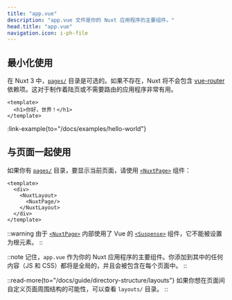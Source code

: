 ```yaml
---
title: "app.vue"
description: "app.vue 文件是你的 Nuxt 应用程序的主要组件。"
head.title: "app.vue"
navigation.icon: i-ph-file
---
```


## 最小化使用

在 Nuxt 3 中，[`pages/`](/docs/guide/directory-structure/pages) 目录是可选的。如果不存在，Nuxt 将不会包含 [vue-router](https://router.vuejs.org) 依赖项。这对于制作着陆页或不需要路由的应用程序非常有用。

```vue [app.vue]
<template>
  <h1>你好，世界！</h1>
</template>
```

:link-example{to="/docs/examples/hello-world"}

## 与页面一起使用

如果你有 [`pages/`](/docs/guide/directory-structure/pages) 目录，要显示当前页面，请使用 [`<NuxtPage>`](/docs/api/components/nuxt-page) 组件：

```vue [app.vue]
<template>
  <div>
    <NuxtLayout>
      <NuxtPage/>
    </NuxtLayout>
  </div>
</template>
```

::warning
由于 [`<NuxtPage>`](/docs/api/components/nuxt-page) 内部使用了 Vue 的 [`<Suspense>`](https://vuejs.org/guide/built-ins/suspense.html#suspense) 组件，它不能被设置为根元素。
::

::note
记住，`app.vue` 作为你的 Nuxt 应用程序的主要组件。你添加到其中的任何内容（JS 和 CSS）都将是全局的，并且会被包含在每个页面中。
::

::read-more{to="/docs/guide/directory-structure/layouts"}
如果你想在页面间自定义页面周围结构的可能性，可以查看 `layouts/` 目录。
::
